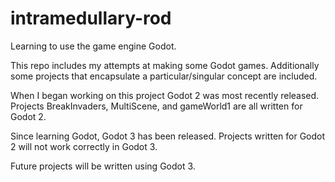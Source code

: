 # intramedullary-rod
Learning to use the game engine Godot. 


This repo includes my attempts at making some Godot games. Additionally some projects that encapsulate a particular/singular concept are included.

When I began working on this project Godot 2 was most recently released. Projects BreakInvaders, MultiScene, and gameWorld1 are all written for Godot 2.

Since learning Godot, Godot 3 has been released. Projects written for Godot 2 will not work correctly in Godot 3.

Future projects will be written using Godot 3.
